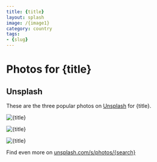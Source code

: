 ```yaml
---
title: {title}
layout: splash
image: /{image1}
category: country
tags:
- {slug}
---
```

# Photos for {title}

## Unsplash

These are the three popular photos on [Unsplash](https://unsplash.com) for {title}.

![{title}](/{image1})

![{title}](/{image2})

![{title}](/{image3})

Find even more on [unsplash.com/s/photos/{search}](https://unsplash.com/s/photos/{search})